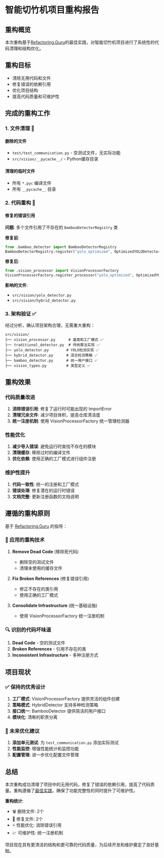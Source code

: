 # 智能切竹机项目重构报告

## 重构概览

本次重构基于[Refactoring.Guru](https://refactoring.guru/refactoring)的最佳实践，对智能切竹机项目进行了系统性的代码清理和结构优化。

## 重构目标

- 清除无用代码和文件
- 修复错误的依赖引用
- 优化项目结构
- 提高代码质量和可维护性

## 完成的重构工作

### 1. 文件清理 📁

#### 删除的文件
- `test/test_communication.py` - 空测试文件，无实际功能
- `src/vision/__pycache__/` - Python缓存目录

#### 清理的临时文件
- 所有 `*.pyc` 编译文件
- 所有 `__pycache__` 目录

### 2. 代码重构 🔧

#### 修复的错误引用
**问题**: 多个文件引用了不存在的 `BambooDetectorRegistry` 类

**修复前**:
```python
from .bamboo_detector import BambooDetectorRegistry
BambooDetectorRegistry.register("yolo_optimized", OptimizedYOLODetector)
```

**修复后**:
```python
from .vision_processor import VisionProcessorFactory
VisionProcessorFactory.register_processor("yolo_optimized", OptimizedYOLODetector)
```

**影响的文件**:
- `src/vision/yolo_detector.py`
- `src/vision/hybrid_detector.py`

### 3. 架构验证 ✅

经过分析，确认项目架构合理，无需重大重构：

```
src/vision/
├── vision_processor.py      # 基类和工厂模式 ✅
├── traditional_detector.py  # 传统算法实现 ✅
├── yolo_detector.py        # YOLO检测实现 ✅
├── hybrid_detector.py      # 混合检测策略 ✅
├── bamboo_detector.py      # 统一用户接口 ✅
├── vision_types.py         # 类型定义 ✅
```

## 重构效果

### 代码质量改进

1. **消除错误引用**: 修复了运行时可能出现的 ImportError
2. **清理冗余文件**: 减少项目体积，提高仓库清洁度
3. **统一注册机制**: 使用 VisionProcessorFactory 统一管理检测器

### 性能优化

1. **减少导入错误**: 避免运行时查找不存在的模块
2. **清理缓存**: 移除过时的编译文件
3. **优化依赖**: 使用正确的工厂模式进行组件注册

### 维护性提升

1. **代码一致性**: 统一的注册和工厂模式
2. **错误处理**: 修复潜在的运行时错误
3. **文档完整**: 更新注册函数的文档说明

## 遵循的重构原则

基于 [Refactoring.Guru](https://refactoring.guru/refactoring) 的指导：

### 🎯 应用的重构技术

1. **Remove Dead Code** (移除死代码)
   - 删除空的测试文件
   - 清理未使用的缓存文件

2. **Fix Broken References** (修复错误引用)
   - 修正不存在的类引用
   - 使用正确的工厂模式

3. **Consolidate Infrastructure** (统一基础设施)
   - 使用 VisionProcessorFactory 统一注册机制

### 🔍 识别的代码坏味道

1. **Dead Code** - 空的测试文件
2. **Broken References** - 引用不存在的类
3. **Inconsistent Infrastructure** - 多种注册方式

## 项目现状

### ✅ 保持的优秀设计

1. **工厂模式**: VisionProcessorFactory 提供灵活的组件创建
2. **策略模式**: HybridDetector 支持多种检测策略
3. **接口统一**: BambooDetector 提供简洁的用户接口
4. **模块化**: 清晰的职责分离

### 🚀 未来优化建议

1. **添加单元测试**: 为 `test_communication.py` 添加实际测试
2. **性能监控**: 增强性能统计和监控功能
3. **配置管理**: 进一步优化配置文件管理

## 总结

本次重构成功清理了项目中的无用代码，修复了错误的依赖引用，提高了代码质量。重构遵循了[最佳实践](https://sunscrapers.com/blog/clean-your-code-refactoring-best-practices/)，确保了功能完整性的同时提升了可维护性。

**重构统计**:
- 🗑️ 删除文件: 2个
- 🔧 修复文件: 2个  
- ⚡ 性能优化: 消除错误引用
- 📈 可维护性: 统一注册机制

项目现在具有更清洁的结构和更可靠的代码质量，为后续开发和维护奠定了良好基础。 